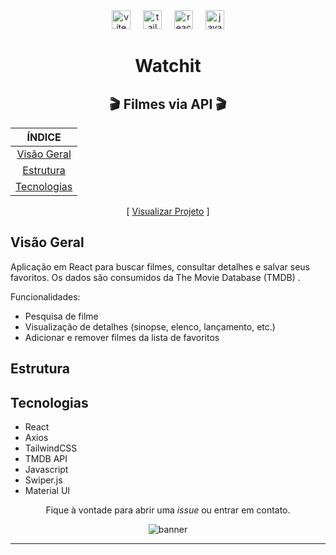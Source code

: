 <div align="center">

<div align="center">
  <img src="https://img.shields.io/badge/Vite-646CFF?logo=vite&logoColor=white&style=for-the-badge" height="30" alt="vite logo"  />
  <img width="12" />
  <img src="https://img.shields.io/badge/Tailwind CSS-06B6D4?logo=tailwindcss&logoColor=black&style=for-the-badge" height="30" alt="tailwindcss logo"  />
  <img width="12" />
  <img src="https://img.shields.io/badge/React-61DAFB?logo=react&logoColor=black&style=for-the-badge" height="30" alt="react logo"  />
  <img width="12" />
  <img src="https://img.shields.io/badge/JavaScript-F7DF1E?logo=javascript&logoColor=black&style=for-the-badge" height="30" alt="javascript logo"  />
</div>

###

# Watchit

## 🎬 Filmes via API 🎬

|           ÍNDICE            |
| :-------------------------: |
| [Visão Geral](#visão-geral) |
|   [Estrutura](#estrutura)   |
| [Tecnologias](#tecnologias) |

[ [Visualizar Projeto]() ]

</div>

## Visão Geral

Aplicação em React para buscar filmes, consultar detalhes e salvar seus favoritos. Os dados são consumidos da The Movie Database (TMDB)
.

Funcionalidades:

- Pesquisa de filme
- Visualização de detalhes (sinopse, elenco, lançamento, etc.)
- Adicionar e remover filmes da lista de favoritos

## Estrutura

## Tecnologias

- React
- Axios
- TailwindCSS
- TMDB API
- Javascript
- Swiper.js
- Material UI

<div align='center'>

Fique à vontade para abrir uma _issue_ ou entrar em contato.

![banner](https://media3.giphy.com/media/v1.Y2lkPTc5MGI3NjExeDh2MHdvMm5tY2FleTRleTB5eXllcXV4b2JjcHluZ3lxaHdkems0cCZlcD12MV9pbnRlcm5hbF9naWZfYnlfaWQmY3Q9Zw/iS9UfhmWhlgzibdc1S/giphy.gif)

</div>

---
